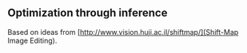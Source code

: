 ## Optimization through inference

Based on ideas from [http://www.vision.huji.ac.il/shiftmap/](Shift-Map Image Editing).
